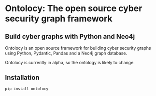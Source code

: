# Ontolocy: The open source cyber security graph framework

## Build cyber graphs with Python and Neo4j

Ontolocy is an open source framework for building cyber security graphs using Python, Pydantic, Pandas and a Neo4j graph database.

Ontolocy is currently in alpha, so the ontology is likely to change.

## Installation

```bash
pip install ontolocy
```
